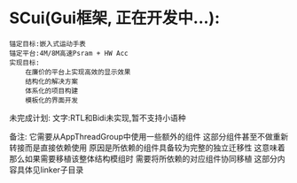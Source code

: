
# SCui(Gui框架, 正在开发中...):
    锚定目标:嵌入式运动手表
    锚定平台:4M/8M高速Psram + HW Acc
    实现目标:
        在廉价的平台上实现高效的显示效果
        结构化的解决方案
        体系化的项目构建
        模板化的界面开发

未完成计划:
    文字:RTL和Bidi未实现,暂不支持小语种
    
备注:
它需要从AppThreadGroup中使用一些额外的组件
这部分组件甚至不做重新转接而是直接依赖使用
原因是所依赖的组件具备较为完整的独立迁移性
这意味着那么如果需要移植该整体结构模组时
需要将所依赖的对应组件协同移植
这部分内容具体见linker子目录
